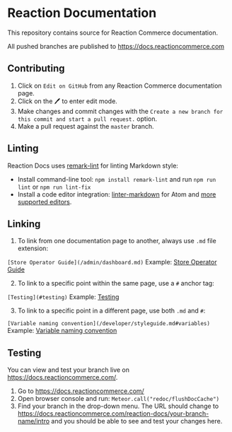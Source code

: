# Reaction Documentation

This repository contains source for Reaction Commerce documentation.

All pushed branches are published to <https://docs.reactioncommerce.com>

## Contributing

1.  Click on `Edit on GitHub` from any Reaction Commerce documentation page.
2.  Click on the :pen: to enter edit mode.
3.  Make changes and commit changes with the `Create a new branch for this commit and start a pull request.` option.
4.  Make a pull request against the `master` branch.

## Linting

Reaction Docs uses [remark-lint](https://github.com/wooorm/remark-lint) for linting Markdown style:

-   Install command-line tool: `npm install remark-lint` and run `npm run lint` or `npm run lint-fix`
-   Install a code editor integration: [linter-markdown](https://atom.io/packages/linter-markdown) for Atom and [more supported editors](https://github.com/wooorm/remark-lint#editor-integrations).

## Linking

1.  To link from one documentation page to another, always use `.md` file extension:

`[Store Operator Guide](/admin/dashboard.md)`
Example: [Store Operator Guide](/admin/dashboard.md)

2.  To link to a specific point within the same page, use a `#` anchor tag:

`[Testing](#testing)`
Example: [Testing](#testing)

3.  To link to a specific point in a different page, use both `.md` and `#`:

`[Variable naming convention](/developer/styleguide.md#variables)`
Example: [Variable naming convention](/developer/styleguide.md#variables)

### 

## Testing

You can view and test your branch live on <https://docs.reactioncommerce.com/>.

1.  Go to <https://docs.reactioncommerce.com/>
2.  Open browser console and run: `Meteor.call("redoc/flushDocCache")`
3.  Find your branch in the drop-down menu. The URL should change to <https://docs.reactioncommerce.com/reaction-docs/your-branch-name/intro> and you should be able to see and test your changes here.
